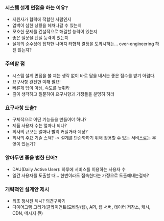 ### 시스템 설계 면접을 하는 이유?
- 지원자가 협력에 적합한 사람인지
- 압박이 심한 상황을 헤쳐나갈 수 있는지
- 모호한 문제를 건설적으로 해결할 능력이 있는지
- 좋은 질문을 던질 능력이 있는지
- 설계의 순수성에 집착한 나머지 타협적 결정을 도외시하는... over-engineering 하진 않는지?

### 주의할 점
- 시스템 설계 면접을 볼 떄는 생각 없이 바로 답을 내서는 좋은 점수를 받기 어렵다.
- 요구사항 완전한 이해 필요!
- 빠른게 답이 아님, 속도를 늦춰라
- 깊이 생각하고 질문하여 요구사항과 가정들을 분명히 하라

### 요구사항 도출?
- 구체적으로 어떤 기능들을 만들어야 하나?
- 제품 사용자 수는 얼마나 되나?
- 회사의 규모는 얼마나 빨리 커질거라 예상?
- 회사의 주요 기술 스택? -> 설계를 단순화하기 위해 활용할 수 있는 서비스로는 무엇이 있는가?

### 알아두면 좋을 법한 단어?
- DAU(Daily Active User): 하루에 서비스를 이용하는 사용자 수
- 일간 사용자를 도출할 때... 한번이라도 접속한다는 가정으로 도출해내는걸까?

### 개략적인 설계안 제시
- 최초 청사진 제시? 의견구하기
- 다이어그램 그리기(클라이언트(모바일/웹), API, 웹 서버, 데이터 저장소, 캐시, CDN, 메시지 큐)